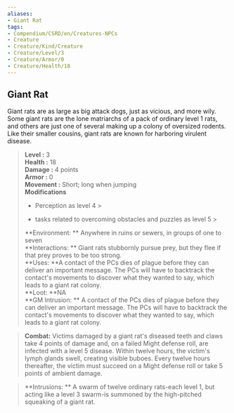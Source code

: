 ```yaml
---
aliases:
- Giant Rat
tags:
- Compendium/CSRD/en/Creatures-NPCs
- Creature
- Creature/Kind/Creature
- Creature/Level/3
- Creature/Armor/0
- Creature/Health/18
---
```


  
## Giant Rat  
Giant rats are as large as big attack dogs, just as vicious, and more wily. Some giant rats are the lone matriarchs of a pack of ordinary level 1 rats, and others are just one of several making up a colony of oversized rodents. Like their smaller cousins, giant rats are known for harboring virulent disease.  

  
> **Level :** 3  
> **Health :** 18  
> **Damage :** 4 points  
> **Armor :** 0  
> **Movement :** Short; long when jumping  
> **Modifications**  
>- Perception as level 4 >
>  
>- tasks related to overcoming obstacles and puzzles as level 5 >
>  
> **Environment: ** Anywhere in ruins or sewers, in groups of one to seven  
> **Interactions: ** Giant rats stubbornly pursue prey, but they flee if that prey proves to be too strong.  
> **Uses: **A contact of the PCs dies of plague before they can deliver an important message. The PCs will have to backtrack the contact's movements to discover what they wanted to say, which leads to a giant rat colony.  
> **Loot: **NA  
> **GM Intrusion: ** A contact of the PCs dies of plague before they can deliver an important message. The PCs will have to backtrack the contact's movements to discover what they wanted to say, which leads to a giant rat colony.  

> **Combat:** 
> Victims damaged by a giant rat's diseased teeth and claws take 4 points of damage and, on a failed Might defense roll, are infected with a level 5 disease. Within twelve hours, the victim's lymph glands swell, creating visible buboes. Every twelve hours thereafter, the victim must succeed on a Might defense roll or take 5 points of ambient damage.  
  

> **Intrusions: ** 
> A swarm of twelve ordinary rats-each level 1, but acting like a level 3 swarm-is summoned by the high-pitched squeaking of a giant rat.  
